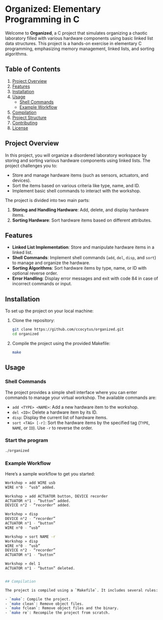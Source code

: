 # Organized: Elementary Programming in C

Welcome to **Organized**, a C project that simulates organizing a chaotic laboratory filled with various hardware components using basic linked list data structures. This project is a hands-on exercise in elementary C programming, emphasizing memory management, linked lists, and sorting algorithms.

## Table of Contents
1. [Project Overview](#project-overview)
2. [Features](#features)
3. [Installation](#installation)
4. [Usage](#usage)
    - [Shell Commands](#shell-commands)
    - [Example Workflow](#example-workflow)
5. [Compilation](#compilation)
6. [Project Structure](#project-structure)
7. [Contributing](#contributing)
8. [License](#license)

## Project Overview

In this project, you will organize a disordered laboratory workspace by storing and sorting various hardware components using linked lists. The project challenges you to:
- Store and manage hardware items (such as sensors, actuators, and devices).
- Sort the items based on various criteria like type, name, and ID.
- Implement basic shell commands to interact with the workshop.

The project is divided into two main parts:
1. **Storing and Handling Hardware**: Add, delete, and display hardware items.
2. **Sorting Hardware**: Sort hardware items based on different attributes.

## Features

- **Linked List Implementation**: Store and manipulate hardware items in a linked list.
- **Shell Commands**: Implement shell commands (`add`, `del`, `disp`, and `sort`) to manage and organize the hardware.
- **Sorting Algorithms**: Sort hardware items by type, name, or ID with optional reverse order.
- **Error Handling**: Display error messages and exit with code 84 in case of incorrect commands or input.

## Installation

To set up the project on your local machine:

1. Clone the repository:
    ```sh
    git clone https://github.com/ccocytus/organized.git
    cd organized
    ```

2. Compile the project using the provided Makefile:
    ```sh
    make
    ```

## Usage

### Shell Commands

The project provides a simple shell interface where you can enter commands to manage your virtual workshop. The available commands are:

- `add <TYPE> <NAME>`: Add a new hardware item to the workshop.
- `del <ID>`: Delete a hardware item by its ID.
- `disp`: Display the current list of hardware items.
- `sort <TAG> [-r]`: Sort the hardware items by the specified tag (`TYPE`, `NAME`, or `ID`). Use `-r` to reverse the order.

### Start the program
```sh
./organized
```

### Example Workflow

Here’s a sample workflow to get you started:

```sh
Workshop » add WIRE usb
WIRE n°0 - “usb” added.

Workshop » add ACTUATOR button, DEVICE recorder
ACTUATOR n°1 - “button” added.
DEVICE n°2 - “recorder” added.

Workshop » disp
DEVICE n°2 - “recorder”
ACTUATOR n°1 - “button”
WIRE n°0 - “usb”

Workshop » sort NAME -r
Workshop » disp
WIRE n°0 - “usb”
DEVICE n°2 - “recorder”
ACTUATOR n°1 - “button”

Workshop » del 1
ACTUATOR n°1 - “button” deleted.


## Compilation

The project is compiled using a `Makefile`. It includes several rules:

- `make`: Compile the project.
- `make clean`: Remove object files.
- `make fclean`: Remove object files and the binary.
- `make re`: Recompile the project from scratch.

